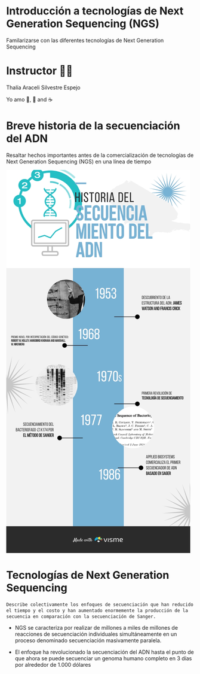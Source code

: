 # Introducción a tecnologías de Next Generation Sequencing (NGS)
Familarizarse con las diferentes tecnologías de Next Generation Sequencing 

# Instructor 👩‍🏫  
Thalía Araceli Silvestre Espejo 

Yo amo 🎤, 💃 and ☕ 

# Breve historia de la secuenciación del ADN
Resaltar hechos importantes antes de la comercialización de tecnologías de Next Generation Sequencing (NGS) en una línea de tiempo

<img src="project-2021-05-20_10-05_AM.jpg" >

# Tecnologías de Next Generation Sequencing

```
Describe colectivamente los enfoques de secuenciación que han reducido el tiempo y el costo y han aumentado enormemente la producción de la secuencia en comparación con la secuenciación de Sanger.
```
* NGS se caracteriza por realizar de millones a miles de millones de reacciones de secuenciación individuales simultáneamente en un proceso denominado secuenciación masivamente paralela.

* El enfoque ha revolucionado la secuenciación del ADN hasta el punto de que ahora se puede secuenciar un genoma humano completo en 3 días por alrededor de 1.000 dólares



